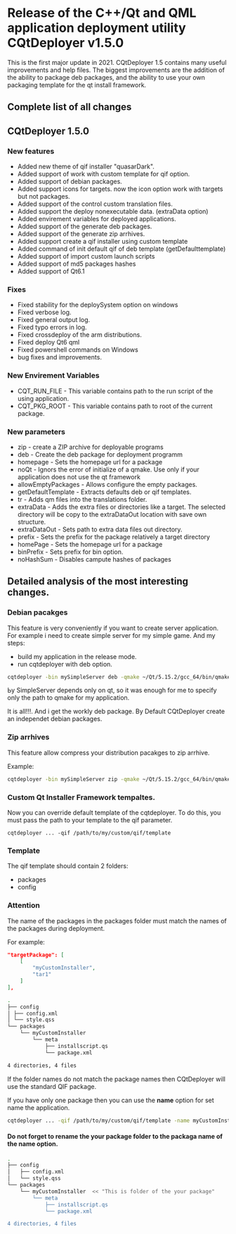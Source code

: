 # Release of the C++/Qt and QML application deployment utility CQtDeployer v1.5.0

This is the first major update in 2021. CQtDeployer 1.5 contains many useful improvements and help files. The biggest improvements are the addition of the ability to package deb packages, and the ability to use your own packaging template for the qt install framework.

## Complete list of all changes

## CQtDeployer 1.5.0

### New features

- Added new theme of qif installer "quasarDark".
- Added support of work with custom template for qif option.
- Added support of debian packages.
- Added support icons for targets. now the icon option work with targets but not packages.
- Added support of the control custom translation files. 
- Added support the deploy nonexecutable data. (extraData option)
- Added envirement variables for deployed applications.
- Added support of the generate deb packages.
- Added support of the generate zip arrhives.
- Added support create a qif installer using custom template
- Added command of init default qif of deb template (getDefaulttemplate)
- Added support of import custom launch scripts
- Added support of md5 packages hashes
- Added support of Qt6.1 

### Fixes

- Fixed stability for the deploySystem option on windows
- Fixed verbose log.
- Fixed general output log.
- Fixed typo errors in log.
- Fixed crossdeploy of the arm distributions. 
- Fixed deploy Qt6 qml 
- Fixed powershell commands on Windows
- bug fixes and improvements.


### New Envirement Variables

- CQT_RUN_FILE - This variable contains path to the run script of the using application.
- CQT_PKG_ROOT - This variable contains path to root of the current package.

### New parameters

- zip - create a ZIP archive for deployable programs
- deb - Create the deb package for deployment programm
- homepage - Sets the homepage url for a package
- noQt - Ignors the error of initialize of a qmake. Use only if your application does not use the qt framework
- allowEmptyPackages -  Allows configure the empty packages.  
- getDefaultTemplate - Extracts defaults deb or qif templates.
- tr -  Adds qm files into the translations folder.
- extraData - Adds the extra files or directories like a target. The selected directory will be copy to the extraDataOut location with save own structure.
- extraDataOut - Sets path to extra data files out directory.
- prefix - Sets the prefix for the package relatively a target directory
- homePage - Sets the homepage url for a package
- binPrefix - Sets prefix for bin option.
- noHashSum - Disables campute hashes of packages

## Detailed analysis of the most interesting changes.

### Debian pacakges
This feature is very conveniently if you want to create server application.
For example i need to create simple server for my simple game. 
And my steps:
* build my application in the release mode.
* run cqtdeployer with deb option.

```bash
cqtdeployer -bin mySimpleServer deb -qmake ~/Qt/5.15.2/gcc_64/bin/qmake
```
Ьy SimpleServer depends only on qt, so it was enough for me to specify only the path to qmake for my application.

It is all!!!. And i get the workly deb package.
By Default CQtDeployer create an independet debian packages.


### Zip arrhives
This feature allow compress your distribution pacakges to zip arrhive.

Example:
```bash
cqtdeployer -bin mySimpleServer zip -qmake ~/Qt/5.15.2/gcc_64/bin/qmake
```

### Custom Qt Installer Framework tempaltes.

Now you can override default template of the cqtdeployer. To do this, you must pass the path to your template to the qif parameter.

```
cqtdeployer ... -qif /path/to/my/custom/qif/template
```

### Template
The qif template should contain 2 folders:
* packages
* config

### Attention
The name of the packages in the packages folder must match the names of the packages during deployment.

For example:
``` json
"targetPackage": [
    [
        "myCustomInstaller",
        "tar1"
    ]
],
```

``` bash
.
├── config
│ ├── config.xml
│ └── style.qss
└── packages
    └── myCustomInstaller
        └── meta
            ├── installscript.qs
            └── package.xml

4 directories, 4 files

```

If the folder names do not match the package names then CQtDeployer will use the standard QIF package.

If you have only one package then you can use the **name** option for set name the application.

```bash
cqtdeployer ... -qif /path/to/my/custom/qif/template -name myCustomInstaller
```

#### Do not forget to rename the your package folder to the packaga name of the name option.


```bash
.
├── config
│   ├── config.xml
│   └── style.qss
└── packages
    └── myCustomInstaller  << "This is folder of the your package"
        └── meta
            ├── installscript.qs
            └── package.xml

4 directories, 4 files

```
